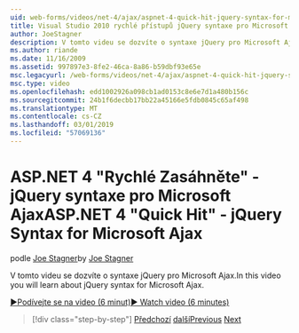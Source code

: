 ```yaml
---
uid: web-forms/videos/net-4/ajax/aspnet-4-quick-hit-jquery-syntax-for-microsoft-ajax
title: Visual Studio 2010 rychlé přístupů jQuery syntaxe pro Microsoft Ajax | Dokumentace Microsoftu
author: JoeStagner
description: V tomto videu se dozvíte o syntaxe jQuery pro Microsoft Ajax.
ms.author: riande
ms.date: 11/16/2009
ms.assetid: 997897e3-8fe2-46ca-8a86-b59dbf93e65e
msc.legacyurl: /web-forms/videos/net-4/ajax/aspnet-4-quick-hit-jquery-syntax-for-microsoft-ajax
msc.type: video
ms.openlocfilehash: edd1002926a098cb1ad0153c8e6e7d1a480b156c
ms.sourcegitcommit: 24b1f6decbb17bb22a45166e5fdb0845c65af498
ms.translationtype: MT
ms.contentlocale: cs-CZ
ms.lasthandoff: 03/01/2019
ms.locfileid: "57069136"
---
```

<a name="aspnet-4-quick-hit---jquery-syntax-for-microsoft-ajax"></a><span data-ttu-id="5b4bb-103">ASP.NET 4 "Rychlé Zasáhněte" - jQuery syntaxe pro Microsoft Ajax</span><span class="sxs-lookup"><span data-stu-id="5b4bb-103">ASP.NET 4 "Quick Hit" - jQuery Syntax for Microsoft Ajax</span></span>
====================
<span data-ttu-id="5b4bb-104">podle [Joe Stagner](https://github.com/JoeStagner)</span><span class="sxs-lookup"><span data-stu-id="5b4bb-104">by [Joe Stagner](https://github.com/JoeStagner)</span></span>

<span data-ttu-id="5b4bb-105">V tomto videu se dozvíte o syntaxe jQuery pro Microsoft Ajax.</span><span class="sxs-lookup"><span data-stu-id="5b4bb-105">In this video you will learn about jQuery syntax for Microsoft Ajax.</span></span> 

[<span data-ttu-id="5b4bb-106">&#9654;Podívejte se na video (6 minut)</span><span class="sxs-lookup"><span data-stu-id="5b4bb-106">&#9654; Watch video (6 minutes)</span></span>](https://channel9.msdn.com/Blogs/ASP-NET-Site-Videos/aspnet-4-quick-hit-jquery-syntax-for-microsoft-ajax)

> [!div class="step-by-step"]
> <span data-ttu-id="5b4bb-107">[Předchozí](aspnet-4-quick-hit-the-scriptloader.md)
> [další](aspnet-4-quick-hit-ajax-data-templates.md)</span><span class="sxs-lookup"><span data-stu-id="5b4bb-107">[Previous](aspnet-4-quick-hit-the-scriptloader.md)
[Next](aspnet-4-quick-hit-ajax-data-templates.md)</span></span>
